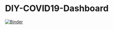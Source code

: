 # DIY-COVID19-Dashboard

[![Binder](https://mybinder.org/badge_logo.svg)](https://mybinder.org/v2/gh/IamWik/DIY-COVID19-Dashboard/HEAD?urlpath=voila%2Frender%2FDashboard.ipynb)
